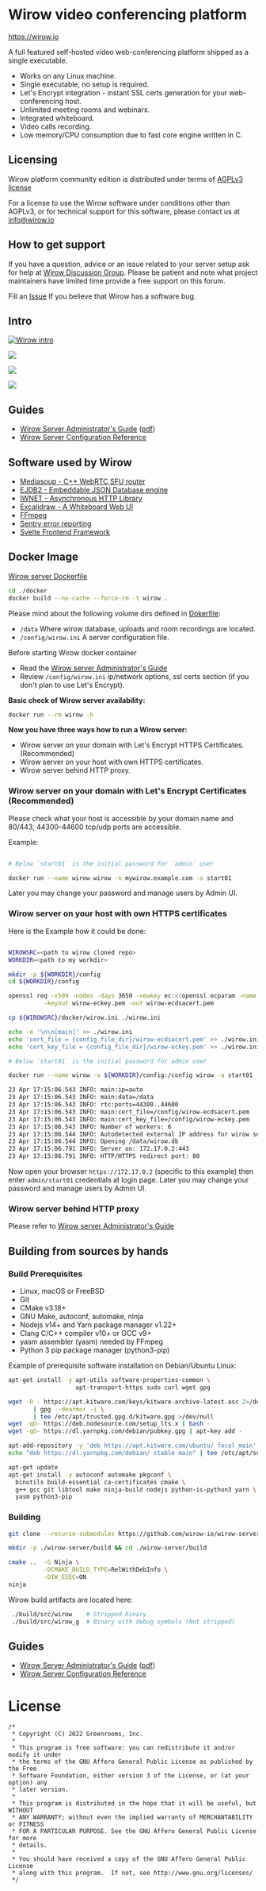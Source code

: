# Wirow video conferencing platform

https://wirow.io

A full featured self-hosted video web-conferencing platform shipped as a single executable.

- Works on any Linux machine.
- Single executable, no setup is required.
- Let's Encrypt integration - instant SSL certs generation for your web-conferencing host.
- Unlimited meeting rooms and webinars.
- Integrated whiteboard.
- Video calls recording.
- Low memory/CPU consumption due to fast core engine written in C.

## Licensing

Wirow platform community edition is distributed under terms of [AGPLv3 license](https://choosealicense.com/licenses/agpl-3.0/)

For a license to use the Wirow software under conditions other than AGPLv3, or for technical support for this software,
please contact us at info@wirow.io

## How to get support

If you have a question, advice or an issue related to your server setup ask for help at [Wirow Discussion Group](https://github.com/wirow-io/wirow-server/discussions).
Please be patient and note what project maintainers have limited time provide a free support on this forum.

Fill an [Issue](https://github.com/wirow-io/wirow-server/issues) If you believe that Wirow has a software bug.

## Intro

[![Wirow intro](./docs/artwork/Screens/youtube.jpg)](https://www.youtube.com/watch?v=14-DI3lk_P0)

![](./docs/artwork/Screens/screen1.png)

![](./docs/artwork/Screens/screen2.png)

![](./docs/artwork/Screens/screen3.png)

## Guides

- [Wirow Server Administrator's Guide](https://github.com/wirow-io/wirow-server/blob/master/docs/wirow.adoc) ([pdf](https://github.com/wirow-io/wirow-server/blob/master/docs/wirow.pdf))
- [Wirow Server Configuration Reference](https://github.com/wirow-io/wirow-server/blob/master/docs/wirow-configuration.ini)

## Software used by Wirow

- [Mediasoup - C++ WebRTC SFU router](https://github.com/versatica/mediasoup)
- [EJDB2 - Embeddable JSON Database engine](https://github.com/Softmotions/ejdb)
- [IWNET - Asynchronous HTTP Library](https://github.com/Softmotions/iwnet)
- [Excalidraw - A Whiteboard Web UI](https://github.com/excalidraw/excalidraw)
- [FFmpeg](https://ffmpeg.org)
- [Sentry error reporting](https://sentry.io)
- [Svelte Frontend Framework](https://svelte.dev)




## Docker Image

[Wirow server Dockerfile](https://github.com/wirow-io/wirow-server/blob/master/docker/Dockerfile)

```sh
cd ./docker
docker build --no-cache --force-rm -t wirow .
```

Please mind about the following volume dirs defined in [Dokerfile](https://github.com/wirow-io/wirow-server/blob/master/docker/Dockerfile):
- `/data` Where wirow database, uploads and room recordings are located.
- `/config/wirow.ini` A server configuration file.

Before starting Wirow docker container
- Read the [Wirow server Administrator's Guide](https://github.com/wirow-io/wirow-server/blob/master/docs/wirow.adoc)
- Review `/config/wirow.ini` ip/network options, ssl certs section (if you don't plan to use Let's Encrypt).

**Basic check of Wirow server availability:**

```sh
docker run --rm wirow -h
```

**Now you have three ways how to run a Wirow server:**
- Wirow server on your domain with Let's Encrypt HTTPS Certificates. (Recommended)
- Wirow server on your host with own HTTPS certificates.
- Wirow server behind HTTP proxy.

### Wirow server on your domain with Let's Encrypt Certificates (Recommended)

Please check what your host is accessible by your domain name and 80/443, 44300-44600 tcp/udp ports are accessible.

Example:

```sh

# Below `start01` is the initial password for `admin` user

docker run --name wirow wirow -n mywirow.example.com -a start01
```
Later you may change your password and manage users by Admin UI.

### Wirow server on your host with own HTTPS certificates

Here is the Example how it could be done:

```sh

WIROWSRC=<path to wirow cloned repo>
WORKDIR=<path to my workdir>

mkdir -p ${WORKDIR}/config
cd ${WORKDIR}/config

openssl req -x509 -nodes -days 3650 -newkey ec:<(openssl ecparam -name prime256v1) \
          -keyout wirow-eckey.pem -out wirow-ecdsacert.pem

cp ${WIROWSRC}/docker/wirow.ini ./wirow.ini

echo -e '\n\n[main]' >> ./wirow.ini
echo 'cert_file = {config_file_dir}/wirow-ecdsacert.pem' >> ./wirow.ini
echo 'cert_key_file = {config_file_dir}/wirow-eckey.pem' >> ./wirow.ini

# Below `start01` is the initial password for admin user

docker run --name wirow -v ${WORKDIR}/config:/config wirow -a start01

23 Apr 17:15:06.543 INFO: main:ip=auto
23 Apr 17:15:06.543 INFO: main:data=/data
23 Apr 17:15:06.543 INFO: rtc:ports=44300..44600
23 Apr 17:15:06.543 INFO: main:cert_file=/config/wirow-ecdsacert.pem
23 Apr 17:15:06.543 INFO: main:cert_key_file=/config/wirow-eckey.pem
23 Apr 17:15:06.543 INFO: Number of workers: 6
23 Apr 17:15:06.544 INFO: Autodetected external IP address for wirow server: 172.17.0.2
23 Apr 17:15:06.544 INFO: Opening /data/wirow.db
23 Apr 17:15:06.791 INFO: Server on: 172.17.0.2:443
23 Apr 17:15:06.791 INFO: HTTP/HTTPS redirect port: 80
```

Now open your browser `https://172.17.0.2` (specific to this example) then enter `admin/start01` credentials at login page.
Later you may change your password and manage users by Admin UI.

### Wirow server behind HTTP proxy

Please refer to [Wirow server Administrator's Guide](https://github.com/wirow-io/wirow-server/blob/master/docs/wirow.adoc)





## Building from sources by hands

### Build Prerequisites

* Linux, macOS or FreeBSD
* Git
* CMake v3.18+
* GNU Make, autoconf, automake, ninja
* Nodejs v14+ and Yarn package manager v1.22+
* Clang C/C++ compiler v10+ or GCC v9+
* yasm assembler (yasm) needed by FFmpeg
* Python 3 pip package manager (python3-pip)

Example of prerequisite software installation on Debian/Ubuntu Linux:

```sh
apt-get install -y apt-utils software-properties-common \
                   apt-transport-https sudo curl wget gpg

wget -O - https://apt.kitware.com/keys/kitware-archive-latest.asc 2>/dev/null \
       | gpg --dearmor -i \
       | tee /etc/apt/trusted.gpg.d/kitware.gpg >/dev/null
wget -qO- https://deb.nodesource.com/setup_lts.x | bash -
wget -qO- https://dl.yarnpkg.com/debian/pubkey.gpg | apt-key add -

apt-add-repository -y 'deb https://apt.kitware.com/ubuntu/ focal main'
echo "deb https://dl.yarnpkg.com/debian/ stable main" | tee /etc/apt/sources.list.d/yarn.list

apt-get update
apt-get install -y autoconf automake pkgconf \
  binutils build-essential ca-certificates cmake \
  g++ gcc git libtool make ninja-build nodejs python-is-python3 yarn \
  yasm python3-pip
```

### Building

```sh
git clone --recurse-submodules https://github.com/wirow-io/wirow-server.git

mkdir -p ./wirow-server/build && cd ./wirow-server/build

cmake ..  -G Ninja \
          -DCMAKE_BUILD_TYPE=RelWithDebInfo \
          -DIW_EXEC=ON
ninja
```

Wirow build artifacts are located here:

```sh
 ./build/src/wirow    # Stripped binary
 ./build/src/wirow_g  # Binary with debug symbols (Not stripped)
```





## Guides

- [Wirow Server Administrator's Guide](https://github.com/wirow-io/wirow-server/blob/master/docs/wirow.adoc) ([pdf](https://github.com/wirow-io/wirow-server/blob/master/docs/wirow.pdf))
- [Wirow Server Configuration Reference](https://github.com/wirow-io/wirow-server/blob/master/docs/wirow-configuration.ini)


# License

```
/*
 * Copyright (C) 2022 Greenrooms, Inc.
 *
 * This program is free software: you can redistribute it and/or modify it under
 * the terms of the GNU Affero General Public License as published by the Free
 * Software Foundation, either version 3 of the License, or (at your option) any
 * later version.
 *
 * This program is distributed in the hope that it will be useful, but WITHOUT
 * ANY WARRANTY; without even the implied warranty of MERCHANTABILITY or FITNESS
 * FOR A PARTICULAR PURPOSE. See the GNU Affero General Public License for more
 * details.
 *
 * You should have received a copy of the GNU Affero General Public License
 * along with this program.  If not, see http://www.gnu.org/licenses/
 */
```
